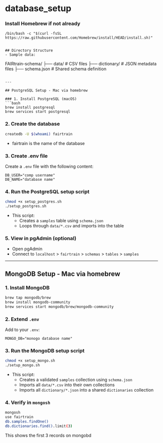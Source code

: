 # database_setup

### Install Homebrew if not already
```
/bin/bash -c "$(curl -fsSL https://raw.githubusercontent.com/Homebrew/install/HEAD/install.sh)"


## Directory Structure
- Sample data:
```
FAIRtrain-schema/
├── data/           # CSV files
├── dictionary/     # JSON metadata files
├── schema.json     # Shared schema definition
```

---

## PostgreSQL Setup - Mac via homebrew

### 1. Install PostgreSQL (macOS)
```bash
brew install postgresql
brew services start postgresql
```

### 2. Create the database
```bash
createdb -U $(whoami) fairtrain 
```
- fairtrain is the name of the database

### 3. Create .env file
Create a `.env` file with the following content:
```env
DB_USER="comp username"
DB_NAME="database name"
```

### 4. Run the PostgreSQL setup script
```bash
chmod +x setup_postgres.sh
./setup_postgres.sh
```

- This script:
  - Creates a `samples` table using `schema.json`
  - Loops through `data/*.csv` and imports into the table

### 5. View in pgAdmin (optional)
- Open pgAdmin
- Connect to `localhost` > `fairtrain` > `schemas` > `tables` > `samples`

---

## MongoDB Setup - Mac via homebrew

### 1. Install MongoDB
```bash
brew tap mongodb/brew
brew install mongodb-community
brew services start mongodb/brew/mongodb-community
```

### 2. Extend `.env`
Add to your `.env`:
```env
MONGO_DB="monogo database name"
```

### 3. Run the MongoDB setup script
```bash
chmod +x setup_mongo.sh
./setup_mongo.sh
```

- This script:
  - Creates a validated `samples` collection using `schema.json`
  - Imports all `data/*.csv` into their own collections
  - Imports all `dictionary/*.json` into a shared `dictionaries` collection

### 4. Verify in `mongosh`
```bash
mongosh
use fairtrain
db.samples.findOne()
db.dictionaries.find().limit(3)
```
This shows the first 3 records on mongobd

